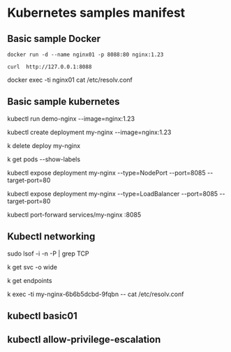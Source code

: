 # Kubernetes samples manifest

## Basic sample Docker

`docker run -d --name nginx01 -p 8088:80 nginx:1.23`

`curl  http://127.0.0.1:8088`

docker exec -ti nginx01 cat /etc/resolv.conf

## Basic sample kubernetes

kubectl run demo-nginx --image=nginx:1.23

kubectl create deployment my-nginx --image=nginx:1.23

k delete deploy my-nginx

k get pods --show-labels

kubectl expose deployment my-nginx --type=NodePort --port=8085 --target-port=80

kubectl expose deployment my-nginx --type=LoadBalancer --port=8085 --target-port=80

kubectl port-forward services/my-nginx :8085

## Kubectl networking

sudo lsof -i -n -P | grep TCP

k get svc -o wide

k get endpoints

k exec -ti my-nginx-6b6b5dcbd-9fqbn -- cat /etc/resolv.conf

## kubectl basic01

## kubectl allow-privilege-escalation